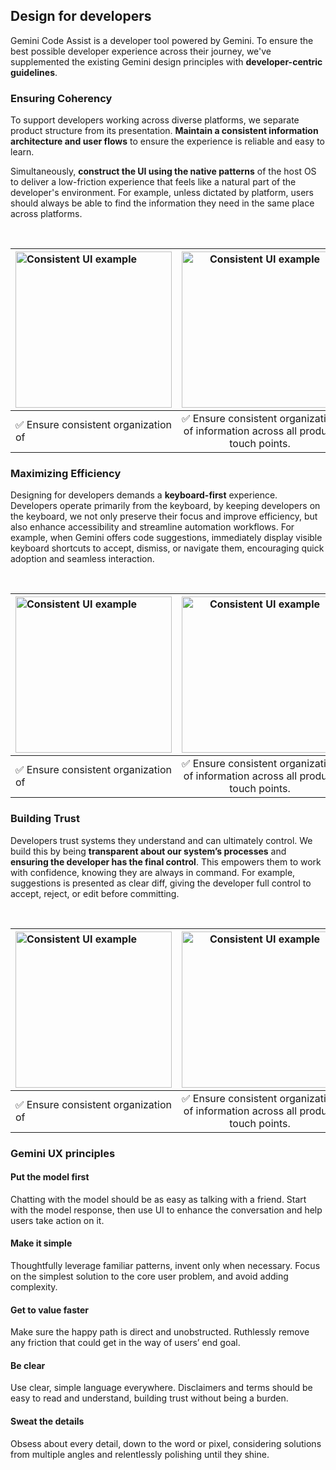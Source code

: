 
## Design for developers

Gemini Code Assist is a developer tool powered by Gemini. To ensure the best possible developer experience across their journey, we've supplemented the existing Gemini design principles with **developer-centric guidelines**. 


### Ensuring Coherency

To support developers working across diverse platforms, we separate product structure from its presentation. **Maintain a consistent information architecture and user flows** to ensure the experience is reliable and easy to learn. 

Simultaneously, **construct the UI using the native patterns** of the host OS to deliver a low-friction experience that feels like a natural part of the developer's environment. For example, unless dictated by platform, users should always be able to find the information they need in the same place across platforms. 

<br>

|<img src="path/to/your_consistent_image.png" alt="Consistent UI example" width="250"> |<img src="path/to/your_consistent_image.png" alt="Consistent UI example" width="250"> |<img src="path/to/your_consistent_image.png" alt="Consistent UI example" width="250"> |
| :--- | :---: | :---: |
| ✅  Ensure consistent organization of  | ✅  Ensure consistent organization of information across all product touch points. | ❌  Don't introduce unnecessary structural differences due to design preferences. |


### Maximizing Efficiency 

Designing for developers demands a **keyboard-first** experience. Developers operate primarily from the keyboard, by keeping developers on the keyboard, we not only preserve their focus and improve efficiency, but also enhance accessibility and streamline automation workflows. For example, when Gemini offers code suggestions, immediately display visible keyboard shortcuts to accept, dismiss, or navigate them, encouraging quick adoption and seamless interaction.

<br>

|<img src="path/to/your_consistent_image.png" alt="Consistent UI example" width="250"> |<img src="path/to/your_consistent_image.png" alt="Consistent UI example" width="250"> |<img src="path/to/your_consistent_image.png" alt="Consistent UI example" width="250"> |
| :--- | :---: | :---: |
| ✅  Ensure consistent organization of  | ✅  Ensure consistent organization of information across all product touch points. | ❌  Don't introduce unnecessary structural differences due to design preferences. |

### Building Trust

Developers trust systems they understand and can ultimately control. We build this by being **transparent about our system’s processes** and **ensuring the developer has the final control**. This empowers them to work with confidence, knowing they are always in command. For example, suggestions is presented as clear diff, giving the developer full control to accept, reject, or edit before committing.

<br>

|<img src="path/to/your_consistent_image.png" alt="Consistent UI example" width="250"> |<img src="path/to/your_consistent_image.png" alt="Consistent UI example" width="250"> |<img src="path/to/your_consistent_image.png" alt="Consistent UI example" width="250"> |
| :--- | :---: | :---: |
| ✅  Ensure consistent organization of  | ✅  Ensure consistent organization of information across all product touch points. | ❌  Don't introduce unnecessary structural differences due to design preferences. |


### Gemini UX principles 

#### Put the model first

Chatting with the model should be as easy as talking with a friend. Start with the model response, then use UI to enhance the conversation and help users take action on it.

#### Make it simple

Thoughtfully leverage familiar patterns, invent only when necessary. Focus on the simplest solution to the core user problem, and avoid adding complexity.

#### Get to value faster

Make sure the happy path is direct and unobstructed. Ruthlessly remove any friction that could get in the way of users’ end goal. 

#### Be clear

Use clear, simple language everywhere. Disclaimers and terms should be easy to read and understand, building trust without being a burden.

#### Sweat the details

Obsess about every detail, down to the word or pixel, considering solutions from multiple angles and relentlessly polishing until they shine.
